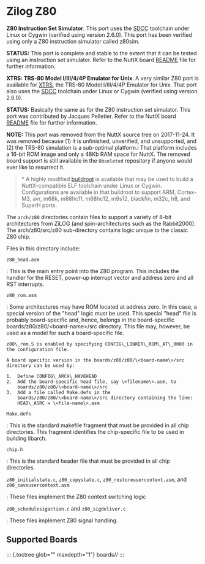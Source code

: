 Zilog Z80
=========

**Z80 Instruction Set Simulator**. This port uses the
[SDCC](http://sdcc.sourceforge.net/) toolchain under Linux or Cygwin
(verified using version 2.6.0). This port has been verified using only a
Z80 instruction simulator called z80sim.

**STATUS:** This port is complete and stable to the extent that it can
be tested using an instruction set simulator. Refer to the NuttX board
[README](https://github.com/apache/nuttx/blob/master/Documentation/platforms/z80/z80/boards/z80sim/README.txt)
file for further information.

**XTRS: TRS-80 Model I/III/4/4P Emulator for Unix**. A very similar Z80
port is available for [XTRS](http://www.tim-mann.org/xtrs.html), the
TRS-80 Model I/III/4/4P Emulator for Unix. That port also uses the
[SDCC](http://sdcc.sourceforge.net/) toolchain under Linux or Cygwin
(verified using version 2.6.0).

**STATUS:** Basically the same as for the Z80 instruction set simulator.
This port was contributed by Jacques Pelletier. Refer to the NuttX board
[README](https://bitbucket.org/patacongo/obsoleted/src/master/configs/xtrs/README.txt)
file for further information.

**NOTE:** This port was removed from the NuttX source tree on
2017-11-24. It was removed because (1) it is unfinished, unverified, and
unsupported, and (2) the TRS-80 simulation is a sub-optimal platform.i
That platform includes a 16-bit ROM image and only a 48Kb RAM space for
NuttX. The removed board support is still available in the `Obsoleted`
repository if anyone would ever like to resurrect it.

> \* A highly modified [buildroot](http://buildroot.uclibc.org/) is
> available that may be used to build a NuttX-compatible ELF toolchain
> under Linux or Cygwin. Configurations are available in that buildroot
> to support ARM, Cortex-M3, avr, m68k, m68hc11, m68hc12, m9s12,
> blackfin, m32c, h8, and SuperH ports.

The `arch/z80` directories contain files to support a variety of 8-bit
architectures from ZiLOG (and spin-architectures such as the
Rabbit2000). The arch/z80/src/z80 sub-directory contains logic unique to
the classic Z80 chip.

Files in this directory include:

`z80_head.asm`

:   This is the main entry point into the Z80 program. This includes the
    handler for the RESET, power-up interrupt vector and address zero
    and all RST interrupts.

`z80_rom.asm`

:   Some architectures may have ROM located at address zero. In this
    case, a special version of the \"head\" logic must be used. This
    special \"head\" file is probably board-specific and, hence, belongs
    in the board-specific boards/z80/z80/\<board-name\>/src directory.
    This file may, however, be used as a model for such a board-specific
    file.

    z80\_rom.S is enabled by specifying CONFIG\_LINKER\_ROM\_AT\_0000 in
    the configuration file.

    A board specific version in the boards/z80/z80/\<board-name\>/src
    directory can be used by:

    1.  Define CONFIG\_ARCH\_HAVEHEAD
    2.  Add the board-specific head file, say \<filename\>.asm, to
        boards/z80/z80/\<board-name\>/src
    3.  Add a file called Make.defs in the
        boards/z80/z80/\<board-name\>/src directory containing the line:
        HEAD\_ASRC = \<file-name\>.asm

`Make.defs`

:   This is the standard makefile fragment that must be provided in all
    chip directories. This fragment identifies the chip-specific file to
    be used in building libarch.

`chip.h`

:   This is the standard header file that must be provided in all chip
    directories.

`z80_initialstate.c`, `z80_copystate.c`, `z80_restoreusercontext.asm`, and `z80_saveusercontext.asm`

:   These files implement the Z80 context switching logic

`z80_schedulesigaction.c` and `z80_sigdeliver.c`

:   These files implement Z80 signal handling.

Supported Boards
----------------

::: {.toctree glob="" maxdepth="1"}
boards/*/*
:::
